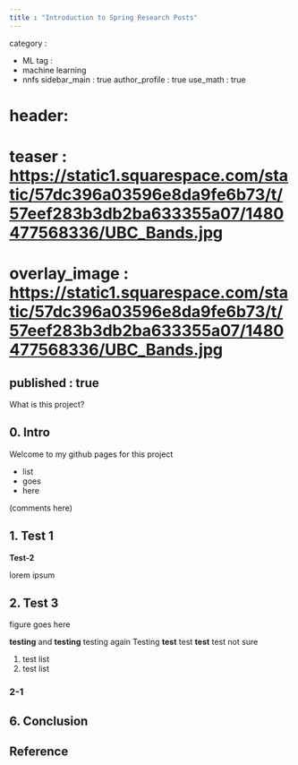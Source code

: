 ```yaml
---
title : "Introduction to Spring Research Posts"
---
```

category :
  - ML
tag :
  - machine learning
  - nnfs
sidebar_main : true
author_profile : true
use_math : true
# header:
#   teaser : https://static1.squarespace.com/static/57dc396a03596e8da9fe6b73/t/57eef283b3db2ba633355a07/1480477568336/UBC_Bands.jpg
#   overlay_image : https://static1.squarespace.com/static/57dc396a03596e8da9fe6b73/t/57eef283b3db2ba633355a07/1480477568336/UBC_Bands.jpg
published : true
---
What is this project?

## 0. Intro

Welcome to my github pages for this project 

- list
- goes
- here

(comments here)

## 1. Test 1

<!-- <figure>
    <img src = "https://#.png">
    <figcaption> caption : url_here </figcaption>
</figure> -->

**Test-2**

lorem ipsum

## 2. Test 3 

figure goes here

**testing** and **testing**
testing again
Testing  **test** test **test** test
not sure

1. test list 
2. test list

### 2-1


## 6. Conclusion


## Reference

